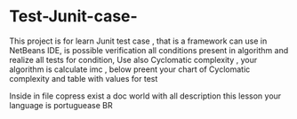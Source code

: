# Test-Junit-case-
This project is for  learn  Junit test case , that is a framework can use in NetBeans IDE, is possible verification all conditions present in algorithm and realize all tests  for condition, Use also  Cyclomatic complexity , your  algorithm is calculate  imc , below preent your chart of Cyclomatic complexity and table with values for test

Inside in file copress exist  a doc world with all description  this lesson  your language is portuguease BR


